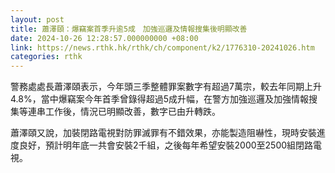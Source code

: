 ```yaml
---
layout: post
title: 蕭澤頤：爆竊案首季升逾5成　加強巡邏及情報搜集後明顯改善
date: 2024-10-26 12:28:57.000000000 +08:00
link: https://news.rthk.hk/rthk/ch/component/k2/1776310-20241026.htm
categories: rthk
---
```


警務處處長蕭澤頤表示，今年頭三季整體罪案數字有超過7萬宗，較去年同期上升4.8%，當中爆竊案今年首季曾錄得超過5成升幅，在警方加強巡邏及加強情報搜集等連串工作後，情況已明顯改善，數字已由升轉跌。

蕭澤頤又說，加裝閉路電視對防罪滅罪有不錯效果，亦能製造阻嚇性，現時安裝進度良好，預計明年底一共會安裝2千組，之後每年希望安裝2000至2500組閉路電視。
